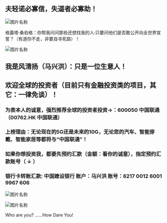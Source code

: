 ##  夫轻诺必寡信，失道者必寡助！

  ![图片名称](https://ss1.bdstatic.com/70cFuXSh_Q1YnxGkpoWK1HF6hhy/it/u=2741881384,2023357715&fm=26&gp=0.jpg)
  
  
格蕾塔·桑伯格：你帮我问问那些还想找我的人:只要问他们是否敢公开向全世界宣誓？（有道你不走，非要自寻死路）！ 
 
 
 ![图片名称](https://ss3.bdstatic.com/70cFv8Sh_Q1YnxGkpoWK1HF6hhy/it/u=3089020702,3750714117&fm=11&gp=0.jpg)

##  我是风清扬（马兴洪）：只是一位生意人！

##  欢迎全球的投资者（目前只有金融投资类的项目，其它：一律免谈）！

### 为表本人的诚意，强烈推荐全球的投资者投资->：600050 中国联通（00762.HK 中国联通）

### 上榜理由：无论现在的5G还是未来的10G，无论您的汽车、智能穿戴、智能家居等都将与“中国联通”！


                                 
### 如果你想投资我，都要先预约汇款（金额：看你的诚意），指定预约汇款账号（ ↓ ） 

### 银行卡转账汇款: 中国建设银行 账户：马兴洪  账号：6217 0012 6001 9967 606   

![图片名称](http://tu.tingclass.net/uploads/2014/1223/20141223110943966.jpg)

![图片名称](http://pic.dbw.cn/0/03/98/05/3980571_949139.jpg)
 
Who are you? ......How Dare You!
